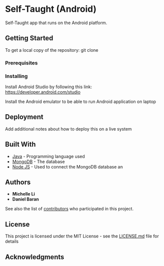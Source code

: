 # Self-Taught (Android)

Self-Taught app that runs on the Android platform.

## Getting Started

To get a local copy of the repository:
git clone <project-link>
  

### Prerequisites



### Installing

Install Android Studio by following this link:
https://developer.android.com/studio

Install the Android emulator to be able to run Android application on laptop

## Deployment

Add additional notes about how to deploy this on a live system

## Built With

* [Java](https://www.java.com/) - Programming language used
* [MongoDB](https://www.mongodb.com/) - The database
* [Node JS](https://nodejs.org/) - Used to connect the MongoDB database an

## Authors

* **Michelle Li**
* **Daniel Baran**

See also the list of [contributors](https://github.com/your/project/contributors) who participated in this project.

## License

This project is licensed under the MIT License - see the [LICENSE.md](LICENSE.md) file for details

## Acknowledgments

